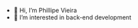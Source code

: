 - 👋 Hi, I’m Phillipe Vieira
- 👀 I’m interested in back-end development


<!---
phillipeVieiraBairesDev/phillipeVieiraBairesDev is a ✨ special ✨ repository because its `README.md` (this file) appears on your GitHub profile.
You can click the Preview link to take a look at your changes.
--->
